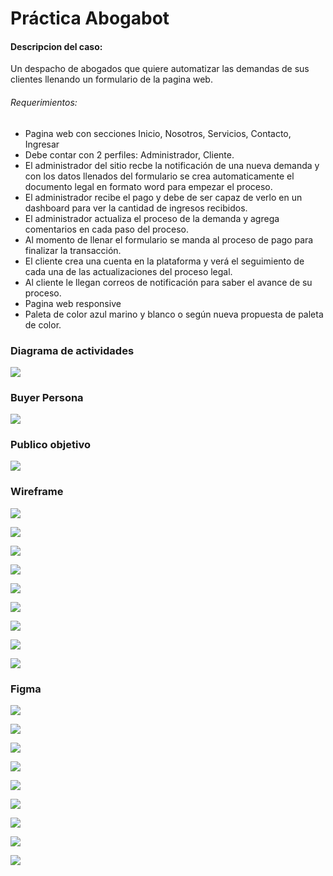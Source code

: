 # Práctica Abogabot

#### Descripcion del caso:

Un despacho de abogados que quiere automatizar las demandas de sus clientes llenando un formulario de la pagina web.

###### Requerimientos:

- Pagina web con secciones Inicio, Nosotros, Servicios, Contacto, Ingresar
- Debe contar con 2 perfiles: Administrador, Cliente.
- El administrador del sitio recbe la notificación de una nueva demanda y con los datos llenados del formulario se crea automaticamente el documento legal en formato word para empezar el proceso.
- El administrador recibe el pago y debe de ser capaz de verlo en un dashboard para ver la cantidad de ingresos recibidos.
- El administrador actualiza el proceso de la demanda y agrega comentarios en cada paso del proceso.
- Al momento de llenar el formulario se manda al proceso de pago para finalizar la transacción.
- El cliente crea una cuenta en la plataforma y verá el seguimiento de cada una de las actualizaciones del proceso legal.
- Al cliente le llegan correos de notificación para saber el avance de su proceso.
- Pagina web responsive
- Paleta de color azul marino y blanco o según nueva propuesta de paleta de color.

### Diagrama de actividades

![](https://github.com/CristhianDesposorio/PracticasLaunch/blob/main/PracticaAbogabot/DA.png)

### Buyer Persona

![](https://github.com/CristhianDesposorio/PracticasLaunch/blob/main/PracticaAbogabot/2.-persona_page-0001.jpg)

### Publico objetivo

![](https://github.com/CristhianDesposorio/PracticasLaunch/blob/main/PracticaAbogabot/publico_objetivo.jpg)

### Wireframe

![](https://github.com/CristhianDesposorio/PracticasLaunch/blob/main/PracticaAbogabot/Wireframe/inicio.png)

![](https://github.com/CristhianDesposorio/PracticasLaunch/blob/main/PracticaAbogabot/Wireframe/nosotros.png)

![](https://github.com/CristhianDesposorio/PracticasLaunch/blob/main/PracticaAbogabot/Wireframe/servicios.png)

![](https://github.com/CristhianDesposorio/PracticasLaunch/blob/main/PracticaAbogabot/Wireframe/contacto.png)

![](https://github.com/CristhianDesposorio/PracticasLaunch/blob/main/PracticaAbogabot/Wireframe/login.png)

![](https://github.com/CristhianDesposorio/PracticasLaunch/blob/main/PracticaAbogabot/Wireframe/registro_usuario.png)

![](https://github.com/CristhianDesposorio/PracticasLaunch/blob/main/PracticaAbogabot/Wireframe/form_demanda.png)

![](https://github.com/CristhianDesposorio/PracticasLaunch/blob/main/PracticaAbogabot/Wireframe/dashboard_cliente.png)

![](https://github.com/CristhianDesposorio/PracticasLaunch/blob/main/PracticaAbogabot/Wireframe/dashborad_abogado.png)

### Figma

![](https://github.com/CristhianDesposorio/PracticasLaunch/tree/main/PracticaAbogabot/inicio.png)

![](https://github.com/CristhianDesposorio/PracticasLaunch/tree/main/PracticaAbogabot/nosotros.png)

![](https://github.com/CristhianDesposorio/PracticasLaunch/tree/main/PracticaAbogabot/servicios.png)

![](https://github.com/CristhianDesposorio/PracticasLaunch/tree/main/PracticaAbogabot/contacto.png)

![](https://github.com/CristhianDesposorio/PracticasLaunch/tree/main/PracticaAbogabot/login.png)

![](https://github.com/CristhianDesposorio/PracticasLaunch/tree/main/PracticaAbogabot/registro_usuario.png)

![](https://github.com/CristhianDesposorio/PracticasLaunch/tree/main/PracticaAbogabot/form_demanda.png)

![](https://github.com/CristhianDesposorio/PracticasLaunch/tree/main/PracticaAbogabot/dashboard_cliente.png)

![](https://github.com/CristhianDesposorio/PracticasLaunch/tree/main/PracticaAbogabot/dashborad_abogado.png)

